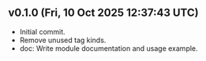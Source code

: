 ## v0.1.0 (Fri, 10 Oct 2025 12:37:43 UTC)
- Initial commit.
- Remove unused tag kinds.
- doc: Write module documentation and usage example.

